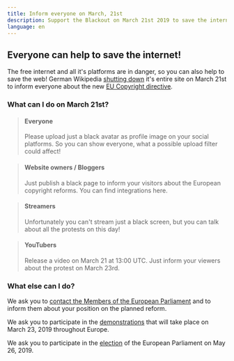 ```yaml
---
title: Inform everyone on March, 21st
description: Support the Blackout on March 21st 2019 to save the internet!
language: en
---
```


## Everyone can help to save the internet!

The free internet and all it's platforms are in danger, so you can also help to save
the web! German Wikipedia [shutting down][1] it's entire site on March 21st to inform
everyone about the new [EU Copyright directive][2].

### What can I do on March 21st?

> #### <span class="fa fa-users"></span> Everyone
> 
> Please upload just a black avatar as profile image on your social platforms. 
> So you can show everyone, what a possible upload filter could affect!

> #### <span class="fa fa-globe"></span> Website owners / Bloggers
> 
> Just publish a black page to inform your visitors about the European
> copyright reforms. You can find integrations here. 

> #### <span class="fa fa-video-camera"></span> Streamers
> 
> Unfortunately you can't stream just a black screen, 
> but you can talk about all the protests on this day! 

> #### <span class="fa fa-youtube-play"></span> YouTubers
> 
> Release a video on March 21 at 13:00 UTC. Just inform your viewers about
> the protest on March 23rd. 

### What else can I do?

We ask you to [contact the Members of the European Parliament][3] and to inform them about your position on the planned reform.

We ask you to participate in the [demonstrations][4] that will take place on March 23, 2019 throughout Europe.

We ask you to participate in the [election][5] of the European Parliament on May 26, 2019.

[1]: https://de.wikipedia.org/wiki/Wikipedia:Meinungsbilder/Protest_gegen_EU-Urheberrechtsreform
[2]: https://saveyourinternet.eu/
[3]: https://saveyourinternet.eu/de/
[4]: https://savetheinternet.info/demos
[5]: https://pledge2019.eu
